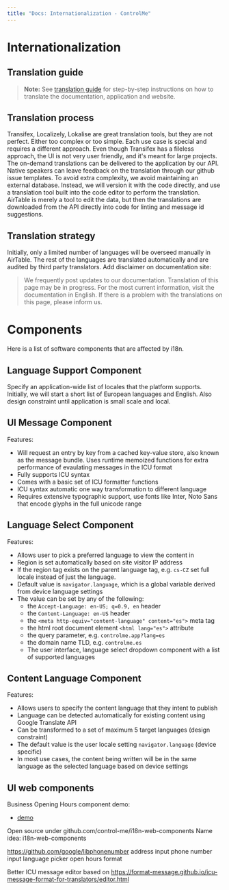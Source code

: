 ```yaml
---
title: "Docs: Internationalization - ControlMe"
---
```


# Internationalization

## Translation guide

> **Note:** See [translation guide](./translation) for step-by-step instructions on how to translate the documentation, application and website.

## Translation process
Transifex, Localizely, Lokalise are great translation tools, but they are not perfect. Either too complex or too simple.
Each use case is special and requires a different approach. Even though Transifex has a fileless approach, the UI is not very user friendly, and it's meant for large projects.  
The on-demand translations can be delivered to the application by our API. Native speakers can leave feedback on the translation through our github issue templates. 
To avoid extra complexity, we avoid maintaining an external database. Instead, we will version it with the code directly, and use a translation tool built into the code editor to perform the translation. AirTable is merely a tool to edit the data, but then 
the translations are downloaded from the API directly into code for linting and message id suggestions.

## Translation strategy
Initially, only a limited number of languages will be overseed manually in AirTable.
The rest of the languages are translated automatically and are audited by third party translators.
Add disclaimer on documentation site:
> We frequently post updates to our documentation. Translation of this page may be in progress. For the most current information, visit the documentation in English. If there is a problem with the translations on this page, please inform us.

# Components
Here is a list of software components that are affected by i18n.

## Language Support Component
Specify an application-wide list of locales that the platform supports. Initially, we will start a short list of European languages and English.
Also design constraint until application is small scale and local. 

## UI Message Component
Features: 
- Will request an entry by key from a cached key-value store, also known as the message bundle. Uses runtime memoized functions for extra performance of evaulating messages in the ICU format
- Fully supports ICU syntax
- Comes with a basic set of ICU formatter functions
- ICU syntax automatic one way transformation to different language
- Requires extensive typographic support, use fonts like Inter, Noto Sans that encode glyphs in the full unicode range

## Language Select Component
Features:
- Allows user to pick a preferred language to view the content in
- Region is set automatically based on site visitor IP address
- If the region tag exists on the parent language tag, e.g. `cs-CZ` set full locale instead of just the language.
- Default value is `navigator.language`, which is a global variable derived from device language settings
- The value can be set by any of the following:
  - the `Accept-Language: en-US; q=0.9, en` header
  - the `Content-Language: en-US` header
  - the `<meta http-equiv="content-language" content="es">` meta tag
  - the html root document element `<html lang="es">` attribute
  - the query parameter, e.g. `controlme.app?lang=es`
  - the domain name TLD, e.g. `controlme.es`
  - The user interface, language select dropdown component with a list of supported languages

## Content Language Component
Features:
- Allows users to specify the content language that they intent to publish
- Language can be detected automatically for existing content using Google Translate API
- Can be transformed to a set of maximum 5 target languages (design constraint)
- The default value is the user locale setting `navigator.language` (device specific)
- In most use cases, the content being written will be in the same language as the selected language based on device settings

## UI web components

Business Opening Hours component demo:
- [demo](https://controlme.app/debug/open-hours)

Open source under github.com/control-me/i18n-web-components
Name idea: i18n-web-components

https://github.com/google/libphonenumber
address input
phone number input
language picker
open hours format

Better ICU message editor based on
https://format-message.github.io/icu-message-format-for-translators/editor.html 